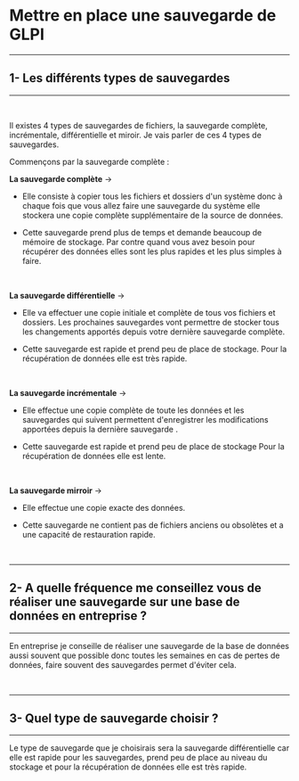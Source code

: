 # Mettre en place une sauvegarde de GLPI

---
## **1- Les différents types de sauvegardes**

---

<br>

Il existes 4 types de sauvegardes de fichiers, la sauvegarde complète, incrémentale, différentielle et miroir. Je vais parler de ces 4 types de sauvegardes.

Commençons par la sauvegarde complète : 

**La sauvegarde complète** -> 
- Elle consiste à copier tous les fichiers et dossiers d'un système donc à chaque fois que vous allez faire une sauvegarde du système elle stockera une copie complète supplémentaire de la source de données.

- Cette sauvegarde prend plus de temps et demande beaucoup de mémoire de stockage. Par contre quand vous avez besoin pour récupérer des données elles sont les plus rapides et les plus simples à faire.

<br>

**La sauvegarde différentielle** -> 
- Elle va effectuer une copie initiale et complète de tous vos fichiers et dossiers. Les prochaines sauvegardes vont permettre de stocker tous les changements apportés depuis votre dernière sauvegarde complète.

- Cette sauvegarde est rapide et prend peu de place de stockage. Pour la récupération de données elle est très rapide.

<br>

**La sauvegarde incrémentale** -> 
- Elle effectue une copie complète de toute les données et les sauvegardes qui suivent permettent d'enregistrer les modifications apportées depuis la dernière sauvegarde .

- Cette sauvegarde est rapide et prend peu de place de stockage Pour la récupération de données elle est lente.

<br>

**La sauvegarde mirroir** ->
- Elle effectue une copie exacte des données.

- Cette sauvegarde ne contient pas de fichiers anciens ou obsolètes et a une capacité de restauration rapide.

<br>

---

## **2- A quelle fréquence me conseillez vous de réaliser une sauvegarde sur une base de données en entreprise ?**
---

En entreprise je conseille de réaliser une sauvegarde de la base de données aussi souvent que possible donc toutes les semaines en cas de pertes de données, faire souvent des sauvegardes permet d'éviter cela.

<br>

---
## **3- Quel type de sauvegarde choisir ?**

---

Le type de sauvegarde que je choisirais sera la sauvegarde différentielle car elle est rapide pour les sauvegardes, prend peu de place au niveau du stockage et pour la récupération de données elle est très rapide.

